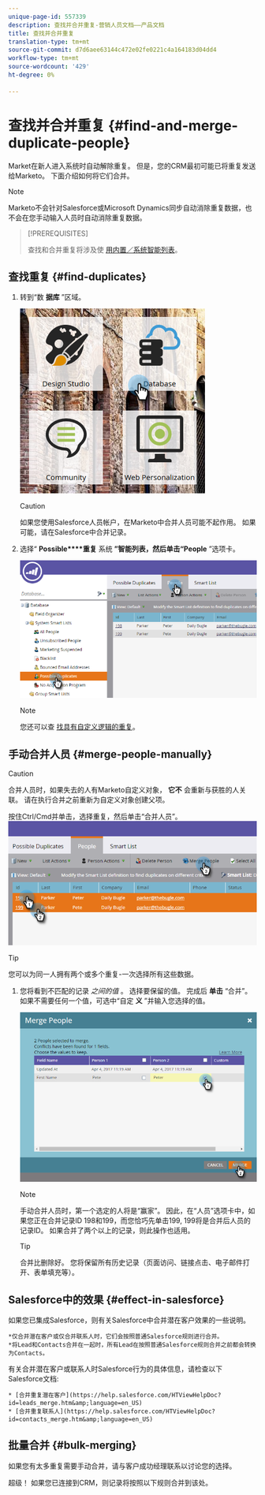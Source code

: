 ```yaml
---
unique-page-id: 557339
description: 查找并合并重复-营销人员文档——产品文档
title: 查找并合并重复
translation-type: tm+mt
source-git-commit: d7d6aee63144c472e02fe0221c4a164183d04dd4
workflow-type: tm+mt
source-wordcount: '429'
ht-degree: 0%

---
```



# 查找并合并重复 {#find-and-merge-duplicate-people}

Market在新人进入系统时自动解除重复。 但是，您的CRM最初可能已将重复发送给Marketo。 下面介绍如何将它们合并。

>[!NOTE]
>
>Marketo不会针对Salesforce或Microsoft Dynamics同步自动消除重复数据，也不会在您手动输入人员时自动消除重复数据。

>[!PREREQUISITES]
>
>查找和合并重复将涉及使 [用内置／系统智能列表](../../../../product-docs/core-marketo-concepts/smart-lists-and-static-lists/using-smart-lists/use-built-in-system-smart-lists.md)。

## 查找重复 {#find-duplicates}

1. 转到“数 **据库** ”区域。

   ![](assets/db.png)

   >[!CAUTION]
   >
   >如果您使用Salesforce人员帐户，在Marketo中合并人员可能不起作用。 如果可能，请在Salesforce中合并记录。

1. 选择“ **Possible****重复** 系统 **”智能列表，然后单击“People** ”选项卡。

   ![](assets/two.png)

   >[!NOTE]
   >
   >您还可以查 [找具有自定义逻辑的重复](find-duplicate-people-with-custom-logic.md)。

## 手动合并人员 {#merge-people-manually}

>[!CAUTION]
>
>合并人员时，如果失去的人有Marketo自定义对象， **它不** 会重新与获胜的人关联。 请在执行合并之前重新为自定义对象创建父项。

按住Ctrl/Cmd并单击，选择重复，然后单击“合并人员”。
![](assets/three.png)

>[!TIP]
>
>您可以为同一人拥有两个或多个重复-一次选择所有这些数据。

1. 您将看到不匹配的记录 *之间的值* 。 选择要保留的值。 完成后 **单击** “合并”。 如果不需要任何一个值，可选中“自定 **义** ”并输入您选择的值。

   ![](assets/four.png)

   >[!NOTE]
   >
   >手动合并人员时，第一个选定的人将是“赢家”。 因此，在“人员”选项卡中，如果您正在合并记录ID 198和199，而您恰巧先单击199, 199将是合并后人员的记录ID。 如果合并了两个以上的记录，则此操作也适用。

   >[!TIP]
   >
   >合并比删除好。 您将保留所有历史记录（页面访问、链接点击、电子邮件打开、表单填充等）。

## Salesforce中的效果 {#effect-in-salesforce}

如果您已集成Salesforce，则有关Salesforce中合并潜在客户效果的一些说明。

    *仅合并潜在客户或仅合并联系人时，它们会按照普通Salesforce规则进行合并。
    *将Lead和Contacts合并在一起时，所有Lead在按照普通Salesforce规则合并之前都会转换为Contacts。

有关合并潜在客户或联系人时Salesforce行为的具体信息，请检查以下Salesforce文档:

    * [合并重复潜在客户](https://help.salesforce.com/HTViewHelpDoc?id=leads_merge.htm&amp;language=en_US)
    * [合并重复联系人](https://help.salesforce.com/HTViewHelpDoc?id=contacts_merge.htm&amp;language=en_US)

## 批量合并 {#bulk-merging}

如果您有太多重复需要手动合并，请与客户成功经理联系以讨论您的选择。

超级！ 如果您已连接到CRM，则记录将按照以下规则合并到该处。